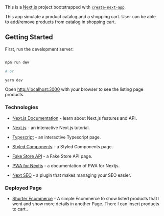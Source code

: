 This is a [Next.js](https://nextjs.org/) project bootstrapped with [`create-next-app`](https://github.com/vercel/next.js/tree/canary/packages/create-next-app).

This app simulate a product catalog and a shopping cart. User can be able to add/remove products from catalog in shopping cart.

  

## Getting Started

  

First, run the development server:

  

```bash

npm run dev

# or

yarn dev

```

  

Open [http://localhost:3000](http://localhost:3000) with your browser to see the listing page products.

    

### Technologies
 

- [Next.js Documentation](https://nextjs.org/docs) - learn about Next.js features and API.

- [Next.js](https://nextjs.org/learn) - an interactive Next.js tutorial.
- [Typescript](https://www.typescriptlang.org/) - an interactive Typescript page.
- [Styled Components](https://styled-components.com/) - a Styled Components page.
- [Fake Store API](https://fakestoreapi.com/) - a Fake Store API page. 
- [PWA for Nextjs](https://www.npmjs.com/package/next-pwa) - a documentation of PWA for Nextjs. 
- [Next SEO](https://github.com/garmeeh/next-seo) - a plugin that makes managing your SEO easier. 


### Deployed Page

- [Shorter Ecommerce](https://shorter-ecommerce.vercel.app/) - A simple Ecommerce to show listed products that I went and show more details in another Page. There I can insert products to cart.. 